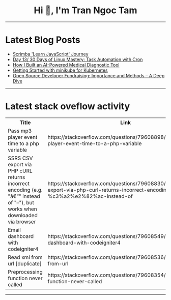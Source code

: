 <h1 align="center">Hi 👋, I'm Tran Ngoc Tam</h1>

---

# Latest Blog Posts 
<!-- BLOG-POST-LIST:START -->
- [Scrimba &#39;Learn JavaScript&#39; Journey](https://dev.to/sharondavidhub/scrimba-learn-javascript-journey-32io)
- [Day 13/ 30 Days of Linux Mastery: Task Automation with Cron](https://dev.to/amandaigwe/day-13-30-days-of-linux-mastery-task-automation-with-cron-np8)
- [How I Built an AI-Powered Medical Diagnostic Tool](https://dev.to/ratan_3511/how-i-built-an-ai-powered-medical-diagnostic-tool-11pi)
- [Getting Started with minikube for Kubernetes](https://dev.to/hridyeshbisht/getting-started-with-minikube-for-kubernetes-40a6)
- [Open Source Developer Fundraising: Importance and Methods – A Deep Dive](https://dev.to/ashucommits/open-source-developer-fundraising-importance-and-methods-a-deep-dive-1n67)
<!-- BLOG-POST-LIST:END -->

---

# Latest stack oveflow activity
<table>
  <tr><th>Title</th><th>Link</th></tr>
  <!-- STACKOVERFLOW:START --><tr><td>Pass mp3 player event time to a php variable</td><td>https://stackoverflow.com/questions/79608898/pass-mp3-player-event-time-to-a-php-variable</td></tr><tr><td>SSRS CSV export via PHP cURL returns incorrect encoding &lpar;e.g. &quot;â€“&quot; instead of &quot;–&quot;&rpar;, but works when downloaded via browser</td><td>https://stackoverflow.com/questions/79608830/ssrs-csv-export-via-php-curl-returns-incorrect-encoding-e-g-%c3%a2%e2%82%ac-instead-of</td></tr><tr><td>Email dashboard with codeigniter4</td><td>https://stackoverflow.com/questions/79608549/email-dashboard-with-codeigniter4</td></tr><tr><td>Read xml from url [duplicate]</td><td>https://stackoverflow.com/questions/79608536/read-xml-from-url</td></tr><tr><td>Preprocessing function never called</td><td>https://stackoverflow.com/questions/79608354/preprocessing-function-never-called</td></tr><!-- STACKOVERFLOW:END -->
</table>

---


